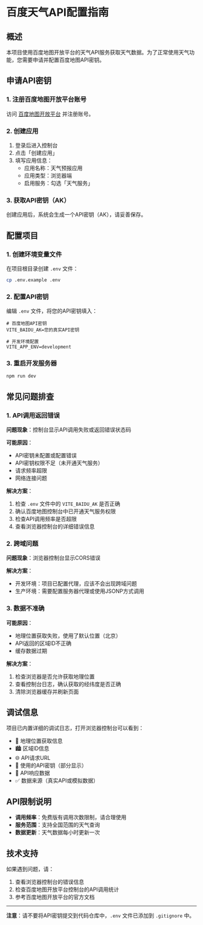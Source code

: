 # 百度天气API配置指南

## 概述

本项目使用百度地图开放平台的天气API服务获取天气数据。为了正常使用天气功能，您需要申请并配置百度地图API密钥。

## 申请API密钥

### 1. 注册百度地图开放平台账号

访问 [百度地图开放平台](https://lbsyun.baidu.com/) 并注册账号。

### 2. 创建应用

1. 登录后进入控制台
2. 点击「创建应用」
3. 填写应用信息：
   - 应用名称：天气预报应用
   - 应用类型：浏览器端
   - 启用服务：勾选「天气服务」

### 3. 获取API密钥（AK）

创建应用后，系统会生成一个API密钥（AK），请妥善保存。

## 配置项目

### 1. 创建环境变量文件

在项目根目录创建 `.env` 文件：

```bash
cp .env.example .env
```

### 2. 配置API密钥

编辑 `.env` 文件，将您的API密钥填入：

```env
# 百度地图API密钥
VITE_BAIDU_AK=您的真实API密钥

# 开发环境配置
VITE_APP_ENV=development
```

### 3. 重启开发服务器

```bash
npm run dev
```

## 常见问题排查

### 1. API调用返回错误

**问题现象**：控制台显示API调用失败或返回错误状态码

**可能原因**：
- API密钥未配置或配置错误
- API密钥权限不足（未开通天气服务）
- 请求频率超限
- 网络连接问题

**解决方案**：
1. 检查 `.env` 文件中的 `VITE_BAIDU_AK` 是否正确
2. 确认百度地图控制台中已开通天气服务权限
3. 检查API调用频率是否超限
4. 查看浏览器控制台的详细错误信息

### 2. 跨域问题

**问题现象**：浏览器控制台显示CORS错误

**解决方案**：
- 开发环境：项目已配置代理，应该不会出现跨域问题
- 生产环境：需要配置服务器代理或使用JSONP方式调用

### 3. 数据不准确

**可能原因**：
- 地理位置获取失败，使用了默认位置（北京）
- API返回的区域ID不正确
- 缓存数据过期

**解决方案**：
1. 检查浏览器是否允许获取地理位置
2. 查看控制台日志，确认获取的经纬度是否正确
3. 清除浏览器缓存并刷新页面

## 调试信息

项目已内置详细的调试日志，打开浏览器控制台可以看到：

- 📍 地理位置获取信息
- 🏙️ 区域ID信息
- 🌐 API请求URL
- 🔑 使用的API密钥（部分显示）
- 📡 API响应数据
- ✅ 数据来源（真实API或模拟数据）

## API限制说明

- **调用频率**：免费版有调用次数限制，请合理使用
- **服务范围**：支持全国范围的天气查询
- **数据更新**：天气数据每小时更新一次

## 技术支持

如果遇到问题，请：

1. 查看浏览器控制台的错误信息
2. 检查百度地图开放平台控制台的API调用统计
3. 参考百度地图开放平台的官方文档

---

**注意**：请不要将API密钥提交到代码仓库中，`.env` 文件已添加到 `.gitignore` 中。